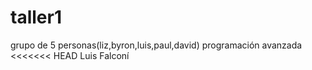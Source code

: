 # taller1
grupo de 5 personas(liz,byron,luis,paul,david)  programación avanzada
<<<<<<< HEAD
Luis Falconí

